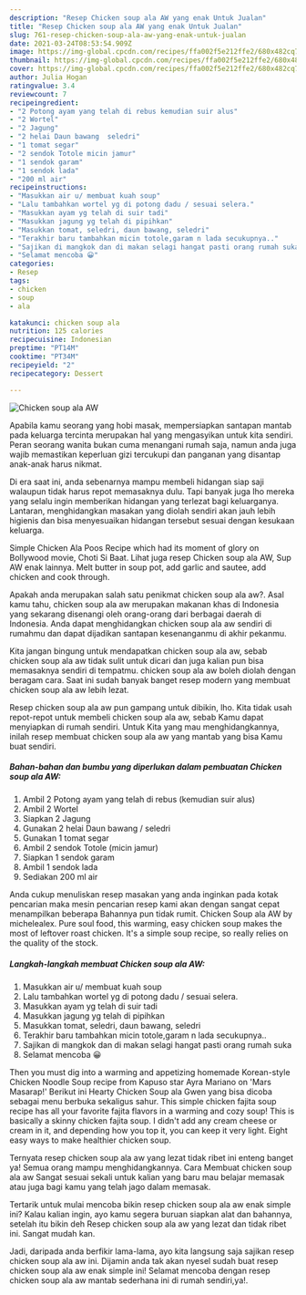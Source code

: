 ```yaml
---
description: "Resep Chicken soup ala AW yang enak Untuk Jualan"
title: "Resep Chicken soup ala AW yang enak Untuk Jualan"
slug: 761-resep-chicken-soup-ala-aw-yang-enak-untuk-jualan
date: 2021-03-24T08:53:54.909Z
image: https://img-global.cpcdn.com/recipes/ffa002f5e212ffe2/680x482cq70/chicken-soup-ala-aw-foto-resep-utama.jpg
thumbnail: https://img-global.cpcdn.com/recipes/ffa002f5e212ffe2/680x482cq70/chicken-soup-ala-aw-foto-resep-utama.jpg
cover: https://img-global.cpcdn.com/recipes/ffa002f5e212ffe2/680x482cq70/chicken-soup-ala-aw-foto-resep-utama.jpg
author: Julia Hogan
ratingvalue: 3.4
reviewcount: 7
recipeingredient:
- "2 Potong ayam yang telah di rebus kemudian suir alus"
- "2 Wortel"
- "2 Jagung"
- "2 helai Daun bawang  seledri"
- "1 tomat segar"
- "2 sendok Totole micin jamur"
- "1 sendok garam"
- "1 sendok lada"
- "200 ml air"
recipeinstructions:
- "Masukkan air u/ membuat kuah soup"
- "Lalu tambahkan wortel yg di potong dadu / sesuai selera."
- "Masukkan ayam yg telah di suir tadi"
- "Masukkan jagung yg telah di pipihkan"
- "Masukkan tomat, seledri, daun bawang, seledri"
- "Terakhir baru tambahkan micin totole,garam n lada secukupnya.."
- "Sajikan di mangkok dan di makan selagi hangat pasti orang rumah suka"
- "Selamat mencoba 😀"
categories:
- Resep
tags:
- chicken
- soup
- ala

katakunci: chicken soup ala 
nutrition: 125 calories
recipecuisine: Indonesian
preptime: "PT14M"
cooktime: "PT34M"
recipeyield: "2"
recipecategory: Dessert

---
```



![Chicken soup ala AW](https://img-global.cpcdn.com/recipes/ffa002f5e212ffe2/680x482cq70/chicken-soup-ala-aw-foto-resep-utama.jpg)

Apabila kamu seorang yang hobi masak, mempersiapkan santapan mantab pada keluarga tercinta merupakan hal yang mengasyikan untuk kita sendiri. Peran seorang  wanita bukan cuma menangani rumah saja, namun anda juga wajib memastikan keperluan gizi tercukupi dan panganan yang disantap anak-anak harus nikmat.

Di era  saat ini, anda sebenarnya mampu membeli hidangan siap saji walaupun tidak harus repot memasaknya dulu. Tapi banyak juga lho mereka yang selalu ingin memberikan hidangan yang terlezat bagi keluarganya. Lantaran, menghidangkan masakan yang diolah sendiri akan jauh lebih higienis dan bisa menyesuaikan hidangan tersebut sesuai dengan kesukaan keluarga. 

Simple Chicken Ala Poos Recipe which had its moment of glory on Bollywood movie, Choti Si Baat. Lihat juga resep Chicken soup ala AW, Sup AW enak lainnya. Melt butter in soup pot, add garlic and sautee, add chicken and cook through.

Apakah anda merupakan salah satu penikmat chicken soup ala aw?. Asal kamu tahu, chicken soup ala aw merupakan makanan khas di Indonesia yang sekarang disenangi oleh orang-orang dari berbagai daerah di Indonesia. Anda dapat menghidangkan chicken soup ala aw sendiri di rumahmu dan dapat dijadikan santapan kesenanganmu di akhir pekanmu.

Kita jangan bingung untuk mendapatkan chicken soup ala aw, sebab chicken soup ala aw tidak sulit untuk dicari dan juga kalian pun bisa memasaknya sendiri di tempatmu. chicken soup ala aw boleh diolah dengan beragam cara. Saat ini sudah banyak banget resep modern yang membuat chicken soup ala aw lebih lezat.

Resep chicken soup ala aw pun gampang untuk dibikin, lho. Kita tidak usah repot-repot untuk membeli chicken soup ala aw, sebab Kamu dapat menyiapkan di rumah sendiri. Untuk Kita yang mau menghidangkannya, inilah resep membuat chicken soup ala aw yang mantab yang bisa Kamu buat sendiri.

<!--inarticleads1-->

##### Bahan-bahan dan bumbu yang diperlukan dalam pembuatan Chicken soup ala AW:

1. Ambil 2 Potong ayam yang telah di rebus (kemudian suir alus)
1. Ambil 2 Wortel
1. Siapkan 2 Jagung
1. Gunakan 2 helai Daun bawang / seledri
1. Gunakan 1 tomat segar
1. Ambil 2 sendok Totole (micin jamur)
1. Siapkan 1 sendok garam
1. Ambil 1 sendok lada
1. Sediakan 200 ml air


Anda cukup menuliskan resep masakan yang anda inginkan pada kotak pencarian maka mesin pencarian resep kami akan dengan sangat cepat menampilkan beberapa Bahannya pun tidak rumit. Chicken Soup ala AW by michelealex. Pure soul food, this warming, easy chicken soup makes the most of leftover roast chicken. It&#39;s a simple soup recipe, so really relies on the quality of the stock. 

<!--inarticleads2-->

##### Langkah-langkah membuat Chicken soup ala AW:

1. Masukkan air u/ membuat kuah soup
1. Lalu tambahkan wortel yg di potong dadu / sesuai selera.
1. Masukkan ayam yg telah di suir tadi
1. Masukkan jagung yg telah di pipihkan
1. Masukkan tomat, seledri, daun bawang, seledri
1. Terakhir baru tambahkan micin totole,garam n lada secukupnya..
1. Sajikan di mangkok dan di makan selagi hangat pasti orang rumah suka
1. Selamat mencoba 😀


Then you must dig into a warming and appetizing homemade Korean-style Chicken Noodle Soup recipe from Kapuso star Ayra Mariano on &#39;Mars Masarap!&#39; Berikut ini Hearty Chicken Soup ala Gwen yang bisa dicoba sebagai menu berbuka sekaligus sahur. This simple chicken fajita soup recipe has all your favorite fajita flavors in a warming and cozy soup! This is basically a skinny chicken fajita soup. I didn&#39;t add any cream cheese or cream in it, and depending how you top it, you can keep it very light. Eight easy ways to make healthier chicken soup. 

Ternyata resep chicken soup ala aw yang lezat tidak ribet ini enteng banget ya! Semua orang mampu menghidangkannya. Cara Membuat chicken soup ala aw Sangat sesuai sekali untuk kalian yang baru mau belajar memasak atau juga bagi kamu yang telah jago dalam memasak.

Tertarik untuk mulai mencoba bikin resep chicken soup ala aw enak simple ini? Kalau kalian ingin, ayo kamu segera buruan siapkan alat dan bahannya, setelah itu bikin deh Resep chicken soup ala aw yang lezat dan tidak ribet ini. Sangat mudah kan. 

Jadi, daripada anda berfikir lama-lama, ayo kita langsung saja sajikan resep chicken soup ala aw ini. Dijamin anda tak akan nyesel sudah buat resep chicken soup ala aw enak simple ini! Selamat mencoba dengan resep chicken soup ala aw mantab sederhana ini di rumah sendiri,ya!.

